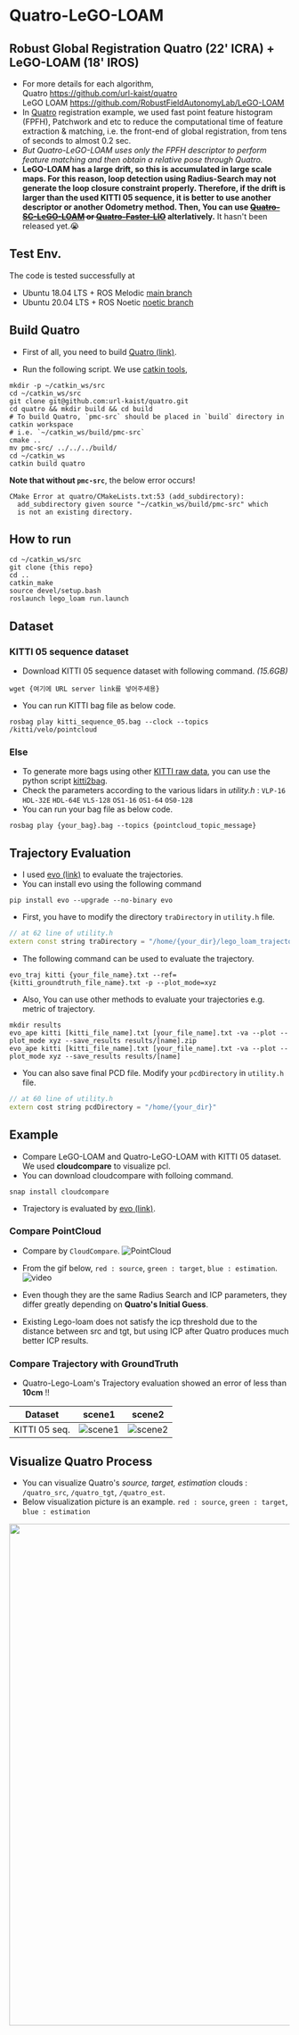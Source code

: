 # Quatro-LeGO-LOAM
## Robust Global Registration Quatro (22' ICRA) + LeGO-LOAM (18' IROS)
- For more details for each algorithm, <br>
  Quatro https://github.com/url-kaist/quatro <br>
  LeGO LOAM https://github.com/RobustFieldAutonomyLab/LeGO-LOAM <br>
- In [Quatro](https://github.com/url-kaist/quatro) registration example, we used fast point feature histogram (FPFH), Patchwork and etc to reduce the computational time of feature extraction & matching, i.e. the front-end of global registration, from tens of seconds to almost 0.2 sec.
- *But Quatro-LeGO-LOAM uses only the FPFH descriptor to perform feature matching and then obtain a relative pose through Quatro.*
- **LeGO-LOAM has a large drift, so this is accumulated in large scale maps. For this reason, loop detection using Radius-Search may not generate the loop closure constraint properly. Therefore, if the drift is larger than the used KITTI 05 sequence, it is better to use another descriptor or another Odometry method. Then, You can use ~~[Quatro-SC-LeGO-LOAM]() or [Quatro-Faster-LIO]()~~ alterlatively.** It hasn't been released yet.😭
<!-- (https://github.com/kimdaebeom/Quatro-SC-LeGO-LOAM) (https://github.com/kimdaebeom/Quatro-Faster-Lio) -->

## Test Env.

The code is tested successfully at
* Ubuntu 18.04 LTS + ROS Melodic [main branch](https://github.com/kimdaebeom/Quatro-LeGO-LOAM/tree/main) 
* Ubuntu 20.04 LTS + ROS Noetic [noetic branch](https://github.com/kimdaebeom/Quatro-LeGO-LOAM/tree/noetic)

## Build Quatro

- First of all, you need to build [Quatro (link)](https://github.com/url-kaist/quatro).
* Run the following script. We use [catkin tools](https://catkin-tools.readthedocs.io/en/latest/),

```
mkdir -p ~/catkin_ws/src
cd ~/catkin_ws/src
git clone git@github.com:url-kaist/quatro.git
cd quatro && mkdir build && cd build
# To build Quatro, `pmc-src` should be placed in `build` directory in catkin workspace
# i.e. `~/catkin_ws/build/pmc-src`
cmake ..
mv pmc-src/ ../../../build/
cd ~/catkin_ws
catkin build quatro 
```

**Note that without `pmc-src`**, the below error occurs!

``` 
CMake Error at quatro/CMakeLists.txt:53 (add_subdirectory):
  add_subdirectory given source "~/catkin_ws/build/pmc-src" which
  is not an existing directory.
 ```

## How to run
```
cd ~/catkin_ws/src
git clone {this repo}
cd ..
catkin_make
source devel/setup.bash
roslaunch lego_loam run.launch
```
## Dataset
### KITTI 05 sequence dataset
- Download KITTI 05 sequence dataset with following command. *(15.6GB)*
```
wget {여기에 URL server link를 넣어주세용}
```

- You can run KITTI bag file as below code.
```
rosbag play kitti_sequence_05.bag --clock --topics /kitti/velo/pointcloud
```

### Else
- To generate more bags using other [KITTI raw data](http://www.cvlibs.net/datasets/kitti/eval_odometry.php), you can use the python script [kitti2bag](https://github.com/tomas789/kitti2bag).
- Check the parameters according to the various lidars in *utility.h* : `VLP-16` `HDL-32E` `HDL-64E` `VLS-128` `OS1-16` `OS1-64` `OS0-128`
- You can run your bag file as below code. 
```
rosbag play {your_bag}.bag --topics {pointcloud_topic_message}
```

## Trajectory Evaluation
- I used [evo (link)](https://github.com/MichaelGrupp/evo) to evaluate the trajectories.
- You can install evo using the following command

```
pip install evo --upgrade --no-binary evo
```

- First, you have to modify the directory `traDirectory` in `utility.h` file.
```cpp
// at 62 line of utility.h
extern const string traDirectory = "/home/{your_dir}/lego_loam_trajectory/";
```

- The following command can be used to evaluate the trajectory.
```
evo_traj kitti {your_file_name}.txt --ref={kitti_groundtruth_file_name}.txt -p --plot_mode=xyz
```

- Also, You can use other methods to evaluate your trajectories e.g. metric of trajectory.
```
mkdir results
evo_ape kitti [kitti_file_name].txt [your_file_name].txt -va --plot --plot_mode xyz --save_results results/[name].zip
evo_ape kitti [kitti_file_name].txt [your_file_name].txt -va --plot --plot_mode xyz --save_results results/[name]
```

- You can also save final PCD file. Modify your `pcdDirectory` in `utility.h` file.
```cpp
// at 60 line of utility.h
extern cost string pcdDirectory = "/home/{your_dir}"
```

## Example
- Compare LeGO-LOAM and Quatro-LeGO-LOAM with KITTI 05 dataset. We used **cloudcompare** to visualize pcl.
- You can download cloudcompare with folloing command.

```
snap install cloudcompare
```

- Trajectory is evaluated by [evo (link)](https://github.com/MichaelGrupp/evo).

### Compare PointCloud 

- Compare by `CloudCompare`.
![PointCloud](results/kitti_compare.gif?w=550)

- From the gif below, `red : source`, `green : target`, `blue : estimation`.
![video](results/compare_vid.gif?w=550)

- Even though they are the same Radius Search and ICP parameters, they differ greatly depending on **Quatro's Initial Guess**.
- Existing Lego-loam does not satisfy the icp threshold due to the distance between src and tgt, but using ICP after Quatro produces much better ICP results.

### Compare Trajectory with GroundTruth
- Quatro-Lego-Loam's Trajectory evaluation showed an error of less than **10cm** !!

|Dataset|scene1|scene2|
|:-:|:-:|:-:|
|KITTI 05 seq.|![scene1](results/eva_whole.png?w=350)|![scene2](results/eva_center2.png?w=350)|

## Visualize Quatro Process
- You can visualize Quatro's *source, target, estimation* clouds : `/quatro_src`, `/quatro_tgt`, `/quatro_est`.
- Below visualization picture is an example. `red : source`, `green : target`, `blue : estimation`
<p align="center"><img src="results/quatro_process.png" width=900></p>
